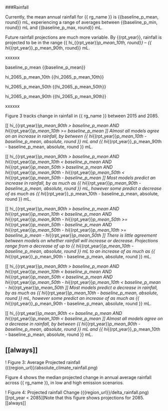 
###Rainfall

Currently, the mean annual rainfall for {{ rg_name }} is {{baseline_p_mean, round}} mL, experiencing a range of averages between {{baseline_p_min, round}} mL and {{baseline_p_max, round}} mL.

Future rainfall projections are much more variable.  By {{rpt_year}}, rainfall is projected to be in the range {{ hi_{{rpt_year}}_p_mean_10th, round}} &ndash; {{ hi_{{rpt_year}}_p_mean_90th, round}} mL.

xxxxxx

baseline_p_mean {{baseline_p_mean}}

hi_2065_p_mean_10th {{hi_2065_p_mean_10th}}

hi_2065_p_mean_50th {{hi_2065_p_mean_50th}}

hi_2065_p_mean_90th {{hi_2065_p_mean_90th}}

xxxxxx

Figure 3 tracks change in rainfall in {{ rg_name }} between 2015 and 2085.

[[  hi_{{rpt_year}}_p_mean_90th > baseline_p_mean
AND hi_{{rpt_year}}_p_mean_10th >= baseline_p_mean ]]
Almost all models agree on an increase in rainfall, by between {{ hi_{{rpt_year}}_p_mean_10th - baseline_p_mean, absolute, round }} mL and {{ hi_{{rpt_year}}_p_mean_90th - baseline_p_mean, absolute, round }} mL.

[[  hi_{{rpt_year}}_p_mean_90th > baseline_p_mean
AND hi_{{rpt_year}}_p_mean_10th < baseline_p_mean
AND hi_{{rpt_year}}_p_mean_50th > baseline_p_mean
AND hi_{{rpt_year}}_p_mean_90th - hi_{{rpt_year}}_p_mean_50th < hi_{{rpt_year}}_p_mean_50th - baseline_p_mean
]]
Most models predict an increase in rainfall, by as much as {{ hi_{{rpt_year}}_p_mean_90th - baseline_p_mean, absolute, round }} mL, however some predict a decrease of as much as {{ hi_{{rpt_year}}_p_mean_10th - baseline_p_mean, absolute, round }} mL.

[[  hi_{{rpt_year}}_p_mean_90th > baseline_p_mean
AND hi_{{rpt_year}}_p_mean_10th < baseline_p_mean
AND hi_{{rpt_year}}_p_mean_90th - hi_{{rpt_year}}_p_mean_50th >= hi_{{rpt_year}}_p_mean_50th - baseline_p_mean
AND hi_{{rpt_year}}_p_mean_50th - hi_{{rpt_year}}_p_mean_10th >= baseline_p_mean - hi_{{rpt_year}}_p_mean_50th
]]
There is little agreement between models on whether rainfall will increase or decrease. Projections range from a decrease of up to {{ hi_{{rpt_year}}_p_mean_10th - baseline_p_mean, absolute, round }} mL to an increase of as much as {{ hi_{{rpt_year}}_p_mean_90th - baseline_p_mean, absolute, round }} mL.

[[  hi_{{rpt_year}}_p_mean_90th > baseline_p_mean
AND hi_{{rpt_year}}_p_mean_10th < baseline_p_mean
AND hi_{{rpt_year}}_p_mean_50th < baseline_p_mean
AND hi_{{rpt_year}}_p_mean_50th - hi_{{rpt_year}}_p_mean_10th < baseline_p_mean - hi_{{rpt_year}}_p_mean_50th
]]
Most models predict a decrease in rainfall, by as much as {{ hi_{{rpt_year}}_p_mean_10th - baseline_p_mean, absolute, round }} mL, however some predict an increase of as much as {{ hi_{{rpt_year}}_p_mean_90th - baseline_p_mean, absolute, round }} mL.

[[  hi_{{rpt_year}}_p_mean_90th <= baseline_p_mean
AND hi_{{rpt_year}}_p_mean_10th < baseline_p_mean ]]
Almost all models agree on a decrease in rainfall, by between {{ hi_{{rpt_year}}_p_mean_90th - baseline_p_mean, absolute, round }} mL and {{ hi_{{rpt_year}}_p_mean_10th - baseline_p_mean, absolute, round }} mL.


[[always]]
----

! Figure 3: Average Projected rainfall ({{region_url}}/absolute_climate_rainfall.png)

Figure 4 shows the median projected change in annual average rainfall across {{ rg_name }}, in low and high emission scenarios.

! Figure 4: Projected rainfall Change ({{region_url}}/delta_rainfall.png)
[[rpt_year < 2085]]Note that this figure shows projections for 2085.[[always]]


